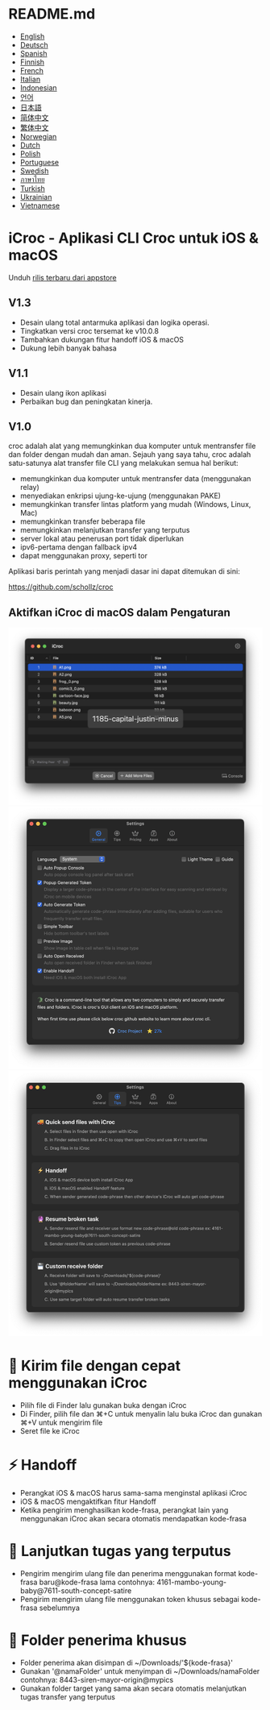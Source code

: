 # README.md
- [English](README.md)
- [Deutsch](README.de.md)
- [Spanish](README.es.md)
- [Finnish](README.fi.md)
- [French](README.fr.md)
- [Italian](README.it.md)
- [Indonesian](README.id.md)
- [언어](README.ko.md)
- [日本語](README.ja.md)
- [简体中文](README.zh_cn.md)
- [繁体中文](README.zh_tw.md)
- [Norwegian](README.nb.md)
- [Dutch](README.nl.md)
- [Polish](README.pl.md)
- [Portuguese](README.pt.md)
- [Swedish](README.sv.md)
- [ภาษาไทย](README.th.md)
- [Turkish](README.tr.md)
- [Ukrainian](README.uk.md)
- [Vietnamese](README.vi.md)

# iCroc - Aplikasi CLI Croc untuk iOS & macOS

Unduh [rilis terbaru dari appstore](https://apps.apple.com/us/app/id6444355962)

V1.3
---
- Desain ulang total antarmuka aplikasi dan logika operasi.
- Tingkatkan versi croc tersemat ke v10.0.8
- Tambahkan dukungan fitur handoff iOS & macOS
- Dukung lebih banyak bahasa

V1.1
---
- Desain ulang ikon aplikasi
- Perbaikan bug dan peningkatan kinerja.

V1.0
---
croc adalah alat yang memungkinkan dua komputer untuk mentransfer file dan folder dengan mudah dan aman. Sejauh yang saya tahu, croc adalah satu-satunya alat transfer file CLI yang melakukan semua hal berikut:

- memungkinkan dua komputer untuk mentransfer data (menggunakan relay)
- menyediakan enkripsi ujung-ke-ujung (menggunakan PAKE)
- memungkinkan transfer lintas platform yang mudah (Windows, Linux, Mac)
- memungkinkan transfer beberapa file
- memungkinkan melanjutkan transfer yang terputus
- server lokal atau penerusan port tidak diperlukan
- ipv6-pertama dengan fallback ipv4
- dapat menggunakan proxy, seperti tor

Aplikasi baris perintah yang menjadi dasar ini dapat ditemukan di sini:

https://github.com/schollz/croc

## Aktifkan iCroc di macOS dalam Pengaturan
![macOS-iCroc-1](images/macos1.png)
![macOS-iCroc-2](images/macos2.png)
![macOS-iCroc-3](images/macos3.png)

# 🚚 Kirim file dengan cepat menggunakan iCroc
- Pilih file di Finder lalu gunakan buka dengan iCroc
- Di Finder, pilih file dan ⌘+C untuk menyalin lalu buka iCroc dan gunakan ⌘+V untuk mengirim file
- Seret file ke iCroc

# ⚡ Handoff
- Perangkat iOS & macOS harus sama-sama menginstal aplikasi iCroc
- iOS & macOS mengaktifkan fitur Handoff
- Ketika pengirim menghasilkan kode-frasa, perangkat lain yang menggunakan iCroc akan secara otomatis mendapatkan kode-frasa

# 🔮 Lanjutkan tugas yang terputus
- Pengirim mengirim ulang file dan penerima menggunakan format kode-frasa baru@kode-frasa lama contohnya: 4161-mambo-young-baby@7611-south-concept-satire
- Pengirim mengirim ulang file menggunakan token khusus sebagai kode-frasa sebelumnya

# 💾 Folder penerima khusus
- Folder penerima akan disimpan di ~/Downloads/'${kode-frasa}'
- Gunakan '@namaFolder' untuk menyimpan di ~/Downloads/namaFolder contohnya: 8443-siren-mayor-origin@mypics
- Gunakan folder target yang sama akan secara otomatis melanjutkan tugas transfer yang terputus